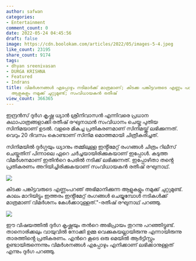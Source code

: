 ```yaml
---
author: safwan
categories:
- Entertainment
comment_count: 0
date: 2022-05-24 04:45:56
draft: false
image: https://cdn.boolokam.com/articles/2022/05/images-5-4.jpeg
like_count: 23195
share_count: 9174
tags:
- dhyan sreenivasan
- DURGA KRISHNA
- Featured
- Indrans
title: വിമർശനങ്ങൾ എപ്പോഴും നടിമാർക്ക് മാത്രമാണ്; കിടക്ക പങ്കിട്ടവരുടെ എണ്ണം പറഞ് അഭിമാനിക്കുന്ന
  ആളുകളും നമുക്ക് ചുറ്റുമുണ്ട്; സംവിധായകൻ രതീഷ്
view_count: 366365
---
```


ഇന്ദ്രൻസ് ദുർഗ കൃഷ്ണ ധ്യാൻ ശ്രീനിവാസൻ എന്നിവരെ പ്രധാന കഥാപാത്രങ്ങളാക്കി രതീഷ് രഘുനാഥൻ സംവിധാനം ചെയ്ത പുതിയ സിനിമയാണ് ഉടൽ. വളരെ മികച്ച പ്രതികരണമാണ് സിനിമയ്ക്ക് ലഭിക്കുന്നത്. വെറും 20 ദിവസം കൊണ്ടാണ് സിനിമ മൊത്തമായി ചിത്രീകരിച്ചത്.

സിനിമയിൽ ദുർഗ്ഗയും ധ്യാനും തമ്മിലുള്ള ഇൻ്റിമേറ്റ് രംഗങ്ങൾ ചിത്രം റിലീസ് ചെയ്തതിന് പിന്നാലെ ഏറെ ചർച്ചയായിരിക്കുകയാണ് ഇപ്പോൾ. കടുത്ത വിമർശനമാണ് ഇതിൻറെ പേരിൽ നടിക്ക് ലഭിക്കുന്നത്. ഇപ്പോഴിതാ തൻ്റെ പ്രതികരണം അറിയിച്ചിരിക്കുകയാണ് സംവിധായകൻ രതീഷ് രഘുനാഥ്.

![](https://cdn.boolokam.com/articles/2022/05/images-5-4.jpeg)

കിടക്ക പങ്കിട്ടവരുടെ എണ്ണംപറഞ് അഭിമാനിക്കുന്ന ആളുകളും നമുക്ക് ചുറ്റുമുണ്ട്. കാലം മാറിയിട്ടും ഇത്തരം ഇൻ്റിമേറ്റ് രംഗങ്ങൾ ചെയ്യുമ്പോൾ നടികൾക്ക് മാത്രമാണ് വിമർശനം കേൾക്കാറുള്ളത്."-രതീഷ് രഘുനാഥ് പറഞ്ഞു.

![](https://cdn.boolokam.com/articles/2022/05/images-4-4.jpeg)

ഈ വിഷയത്തിൽ ദുർഗ കൃഷ്ണയും തൻറെ അഭിപ്രായം തുറന്നു പറഞ്ഞിട്ടുണ്ട്. താനൊരിക്കലും വായുവിൽ നോക്കി ഉമ്മ വെക്കുകയല്ലായിരുന്നു എന്നായിരുന്നു താരത്തിൻ്റെ പ്രതികരണം. എൻറെ കൂടെ ഒരു മെയിൽ ആർട്ടിസ്റ്റും ഉണ്ടായിരുന്നെന്നും വിമർശനങ്ങൾ എപ്പോഴും എനിക്കാണ് ലഭിക്കാനുള്ളത് എന്നും ദുർഗ പറഞ്ഞു.